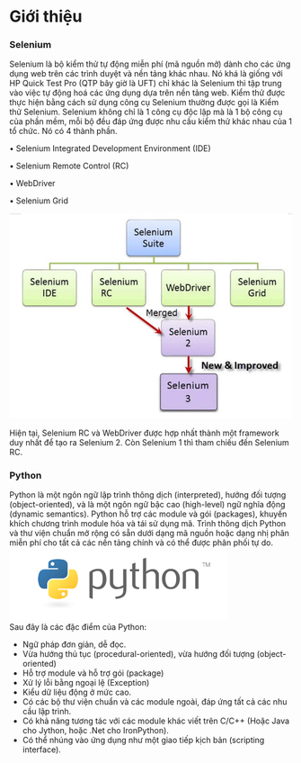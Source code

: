 # Giới thiệu 
### Selenium
Selenium là bộ kiểm thử tự động miễn phí (mã nguồn mở) dành cho các ứng dụng web trên các trình duyệt và nền tảng khác nhau. Nó khá là giống với HP Quick Test Pro (QTP bây giờ là UFT) chỉ khác là Selenium thì tập trung vào việc tự động hoá các ứng dụng dựa trên nền tảng web. Kiểm thử được thực hiện bằng cách sử dụng công cụ Selenium thường được gọi là Kiểm thử Selenium. Selenium không chỉ là 1 công cụ độc lập mà là 1 bộ công cụ của phần mềm, mỗi bộ đều đáp ứng được nhu cầu kiểm thử khác nhau của 1 tổ chức. Nó có 4 thành phần.

•	Selenium Integrated Development Environment (IDE)

•	Selenium Remote Control (RC)

•	WebDriver

•	Selenium Grid

![anh1](/img/a1)  

Hiện tại, Selenium RC và WebDriver được hợp nhất thành một framework duy nhất để tạo ra Selenium 2. Còn Selenium 1 thì tham chiếu đến Selenium RC.
### Python  
Python là một ngôn ngữ lập trình thông dịch (interpreted), hướng đối tượng (object-oriented), và là một ngôn ngữ bậc cao (high-level)  ngữ nghĩa động (dynamic semantics). Python hỗ trợ các module và gói (packages), khuyến khích chương trình module hóa và tái sử dụng mã. Trình thông dịch Python và thư viện chuẩn mở rộng có sẵn dưới dạng mã nguồn hoặc dạng nhị phân miễn phí cho tất cả các nền tảng chính và có thể được phân phối tự do.
![anh1](/img/a2.png)  
Sau đây là các đặc điểm của Python:
- Ngữ pháp đơn giản, dễ đọc.
- Vừa hướng thủ tục (procedural-oriented), vừa hướng đối tượng (object-oriented)
- Hỗ trợ module và hỗ trợ gói (package)
- Xử lý lỗi bằng ngoại lệ (Exception)
- Kiểu dữ liệu động ở mức cao.
- Có các bộ thư viện chuẩn và các module ngoài, đáp ứng tất cả các nhu cầu lập trình.
- Có khả năng tương tác với các module khác viết trên C/C++ (Hoặc Java cho Jython, hoặc .Net cho IronPython).
- Có thể nhúng vào ứng dụng như một giao tiếp kịch bản (scripting interface).
